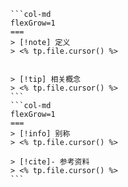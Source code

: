 
````col
```col-md
flexGrow=1
===
> [!note] 定义
> <% tp.file.cursor() %>


> [!tip] 相关概念
> <% tp.file.cursor() %>
```
```col-md
flexGrow=1
===
> [!info] 别称
> <% tp.file.cursor() %>

> [!cite]- 参考资料
> <% tp.file.cursor() %>
```
````
